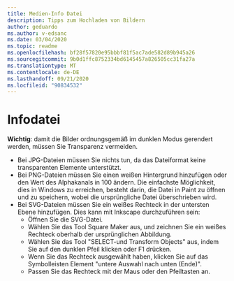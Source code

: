 ```yaml
---
title: Medien-Info Datei
description: Tipps zum Hochladen von Bildern
author: geduardo
ms.author: v-edsanc
ms.date: 03/04/2020
ms.topic: readme
ms.openlocfilehash: bf28f57820e95bbbf81f5ac7ade582d89b945a26
ms.sourcegitcommit: 9b0d1ffc8752334bd6145457a826505cc31fa27a
ms.translationtype: MT
ms.contentlocale: de-DE
ms.lasthandoff: 09/21/2020
ms.locfileid: "90834532"
---
```

# <a name="readme"></a>Infodatei
**Wichtig**: damit die Bilder ordnungsgemäß im dunklen Modus gerendert werden, müssen Sie Transparenz vermeiden.
- Bei JPG-Dateien müssen Sie nichts tun, da das Dateiformat keine transparenten Elemente unterstützt.
- Bei PNG-Dateien müssen Sie einen weißen Hintergrund hinzufügen oder den Wert des Alphakanals in 100 ändern. Die einfachste Möglichkeit, dies in Windows zu erreichen, besteht darin, die Datei in Paint zu öffnen und zu speichern, wobei die ursprüngliche Datei überschrieben wird.
- Bei SVG-Dateien müssen Sie ein weißes Rechteck in der untersten Ebene hinzufügen. Dies kann mit Inkscape durchzuführen sein:
  - Öffnen Sie die SVG-Datei.
  - Wählen Sie das Tool Square Maker aus, und zeichnen Sie ein weißes Rechteck oberhalb der ursprünglichen Abbildung.
  - Wählen Sie das Tool "SELECT-und Transform Objects" aus, indem Sie auf den dunklen Pfeil klicken oder F1 drücken.
  - Wenn Sie das Rechteck ausgewählt haben, klicken Sie auf das Symbolleisten Element "untere Auswahl nach unten (Ende)".
  - Passen Sie das Rechteck mit der Maus oder den Pfeiltasten an.
